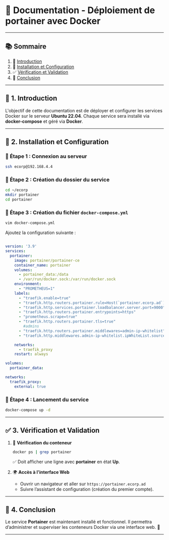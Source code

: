# 📄 Documentation - Déploiement de portainer avec Docker

---

## 📚 Sommaire  
1. 🎯 [Introduction](#1-introduction)  
2. 📌 [Installation et Configuration](#2-installation-et-configuration)  
3. ✅ [Vérification et Validation](#3-verification-et-validation)  
4. 🎯 [Conclusion](#4-conclusion)  

---

## 🎯 1. Introduction  
L'objectif de cette documentation est de déployer et configurer les services Docker sur le serveur **Ubuntu 22.04**. Chaque service sera installé via **docker-compose** et géré via **Docker**.

---

## 📌 2. Installation et Configuration  

### 🔧 Étape 1 : Connexion au serveur  
```sh
ssh ecorp@192.168.4.4
```

### 🔧 Étape 2 : Création du dossier du service  
```sh
cd ~/ecorp
mkdir portainer
cd portainer
```

### 🔧 Étape 3 : Création du fichier `docker-compose.yml`  
```sh
vim docker-compose.yml
```
Ajoutez la configuration suivante :  
```yaml

version: '3.9'
services:
  portainer:
    image: portainer/portainer-ce
    container_name: portainer
    volumes:
      - portainer_data:/data
      - /var/run/docker.sock:/var/run/docker.sock
    environment:
      - "PROMETHEUS=1"
    labels:
      - "traefik.enable=true"
      - "traefik.http.routers.portainer.rule=Host(`portainer.ecorp.ad`)"
      - "traefik.http.services.portainer.loadbalancer.server.port=9000"
      - "traefik.http.routers.portainer.entrypoints=https"
      - "prometheus.scrape=true"
      - "traefik.http.routers.portainer.tls=true"
        #admins
      - "traefik.http.routers.portainer.middlewares=admin-ip-whitelist"
      - "traefik.http.middlewares.admin-ip-whitelist.ipWhiteList.sourceRange=192.168.2.0/29"

    networks:
      - traefik_proxy
    restart: always

volumes:
  portainer_data:

networks:
  traefik_proxy:
    external: true
```

### 🔧 Étape 4 : Lancement du service  
```sh
docker-compose up -d
```

---

## ✅ 3. Vérification et Validation  

1. 🚀 **Vérification du conteneur**  
   ```sh
   docker ps | grep portainer
   ```
   ✅ Doit afficher une ligne avec **portainer** en état **Up**.  

2. 🌍 **Accès à l'interface Web**  
   - Ouvrir un navigateur et aller sur `https://portainer.ecorp.ad`  
   - Suivre l’assistant de configuration (création du premier compte).  

---

## 🎯 4. Conclusion  
Le service **Portainer** est maintenant installé et fonctionnel. Il permettra d’administrer et superviser les conteneurs Docker via une interface web. 🚀  

---